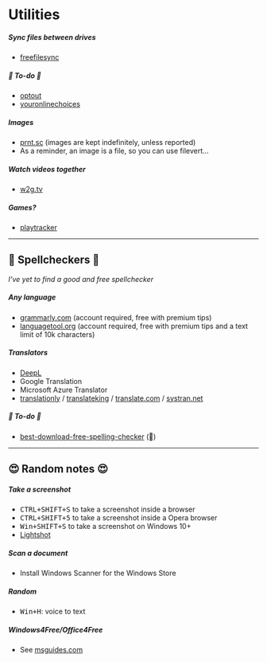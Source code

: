 # Utilities

<div class="row row-cols-md-2 mt-4"><div>

##### Sync files between drives

* [freefilesync](https://freefilesync.org/download.php)

##### 👻 To-do 👻

* [optout](https://optout.aboutads.info/?c=2&lang=EN)
* [youronlinechoices](https://www.youronlinechoices.com/uk/)
</div><div>

##### Images

* [prnt.sc](https://prnt.sc/) (images are kept indefinitely, unless reported)
* As a reminder, an image is a file, so you can use filevert...

##### Watch videos together

* [w2g.tv](https://w2g.tv)

##### Games?

* [playtracker](https://playtracker.net/)
</div></div>

<hr class="sep-both">

## 👀 Spellcheckers 👀

*I've yet to find a good and free spellchecker*

<div class="row row-cols-md-2 mt-4"><div>

##### Any language

* [grammarly.com](https://grammarly.com) (account required, free with premium tips)
* [languagetool.org](https://languagetool.org/) (account required, free with premium tips and a text limit of 10k characters)
</div><div>

##### Translators

* [DeepL](https://www.deepl.com/translator)
* Google Translation
* Microsoft Azure Translator
* [translationly](https://translationly.com/) / [translateking](https://translateking.com/) / [translate.com](https://www.translate.com/machine-translation) / [systran.net](https://www.systran.net/)

##### 👻 To-do 👻

* [best-download-free-spelling-checker](https://www.makeuseof.com/best-download-free-spelling-checkers/) (👻)

</div></div>

<hr class="sep-both">

## 😍 Random notes 😍

<div class="row row-cols-md-2 mt-4"><div>

##### Take a screenshot

* <kbd>CTRL+SHIFT+S</kbd> to take a screenshot inside a browser
* <kbd>CTRL+SHIFT+5</kbd> to take a screenshot inside a Opera browser
* <kbd>Win+SHIFT+S</kbd> to take a screenshot on Windows 10+
* [Lightshot](https://app.prntscr.com/en/index.html)

##### Scan a document

* Install Windows Scanner for the Windows Store
</div><div>

##### Random

* <kbd>Win+H</kbd>: voice to text

##### Windows4Free/Office4Free

* See [msguides.com](https://msguides.com/)
</div></div>
